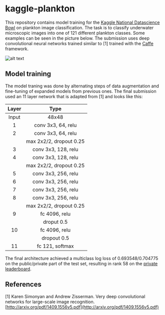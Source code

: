 # kaggle-plankton
This repository contains model training for the [Kaggle National Datascience Bowl](http://www.kaggle.com/c/datasciencebowl/) on plankton image classification. The task is to classify underwater microscopic images into one of 121 different plankton classes. Some examples can be seen in the picture below. The submission uses deep convolutional neural networks trained similar to [1] trained with the [Caffe](http://caffe.berkeleyvision.org/) framework.

![alt text](https://kaggle2.blob.core.windows.net/competitions/kaggle/3978/media/plankton%20schmorgasborg.jpg "Source: https://www.kaggle.com/c/datasciencebowl/data")

Model training
--------------

The model traning was done by alternating steps of data augmentation and fine-tuning of expanded models from previous ones. The final submission used an 11 layer network that is adapted from [1] and looks like this:

| Layer |   Type            		|
|:-----:|:-------------------------:|
| Input | 48x48             		|
| 1     | conv 3x3, 64, relu    	|
| 2     | conv 3x3, 64, relu    	|
|       | max 2x2/2, dropout 0.25	| 
| 3     | conv 3x3, 128, relu    	|
| 4     | conv 3x3, 128, relu    	|
|       | max 2x2/2, dropout 0.25 	|
| 5     | conv 3x3, 256, relu    	|
| 6     | conv 3x3, 256, relu    	|
| 7     | conv 3x3, 256, relu    	|
| 8     | conv 3x3, 256, relu    	|
|       | max 2x2/2, dropout 0.25 	|
| 9     | fc 4096, relu     		|
|       | droput 0.5 				|
| 10    | fc 4096, relu     		|
|       | dropout 0.5 				|
| 11    | fc 121, softmax    		|


The final architecture achieved a multiclass log loss of 0.693548/0.704775 on the public/private part of the test set, resulting in rank 58 on the [private leaderboard](https://www.kaggle.com/c/datasciencebowl/leaderboard/private).



References
------
[1] Karen Simonyan and Andrew Zisserman. Very deep convolutional networks for large-scale image recognition. [http://arxiv.org/pdf/1409.1556v5.pdf](http://arxiv.org/pdf/1409.1556v5.pdf)


